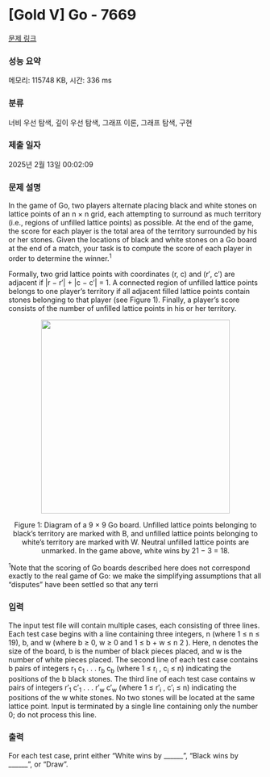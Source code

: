 # [Gold V] Go - 7669 

[문제 링크](https://www.acmicpc.net/problem/7669) 

### 성능 요약

메모리: 115748 KB, 시간: 336 ms

### 분류

너비 우선 탐색, 깊이 우선 탐색, 그래프 이론, 그래프 탐색, 구현

### 제출 일자

2025년 2월 13일 00:02:09

### 문제 설명

<p>In the game of Go, two players alternate placing black and white stones on lattice points of an n × n grid, each attempting to surround as much territory (i.e., regions of unfilled lattice points) as possible. At the end of the game, the score for each player is the total area of the territory surrounded by his or her stones. Given the locations of black and white stones on a Go board at the end of a match, your task is to compute the score of each player in order to determine the winner.<sup>1</sup></p>

<p>Formally, two grid lattice points with coordinates (r, c) and (r′, c′) are adjacent if |r − r′| + |c − c′| = 1. A connected region of unfilled lattice points belongs to one player’s territory if all adjacent filled lattice points contain stones belonging to that player (see Figure 1). Finally, a player’s score consists of the number of unfilled lattice points in his or her territory.</p>

<p style="text-align: center;"><img alt="" src="https://onlinejudgeimages.s3-ap-northeast-1.amazonaws.com/problem/7669/1.png" style="height:384px; width:374px"></p>

<p style="text-align: center;">Figure 1: Diagram of a 9 × 9 Go board. Unfilled lattice points belonging to black’s territory are marked with B, and unfilled lattice points belonging to white’s territory are marked with W. Neutral unfilled lattice points are unmarked. In the game above, white wins by 21 − 3 = 18.</p>

<p><sup>1</sup>Note that the scoring of Go boards described here does not correspond exactly to the real game of Go: we make the simplifying assumptions that all “disputes” have been settled so that any terri</p>

### 입력 

 <p>The input test file will contain multiple cases, each consisting of three lines. Each test case begins with a line containing three integers, n (where 1 ≤ n ≤ 19), b, and w (where b ≥ 0, w ≥ 0 and 1 ≤ b + w ≤ n 2 ). Here, n denotes the size of the board, b is the number of black pieces placed, and w is the number of white pieces placed. The second line of each test case contains b pairs of integers r<sub>1</sub> c<sub>1</sub> . . . r<sub>b</sub> c<sub>b</sub> (where 1 ≤ r<sub>i</sub> , c<sub>i</sub> ≤ n) indicating the positions of the b black stones. The third line of each test case contains w pairs of integers r′<sub>1</sub> c′<sub>1</sub> . . . r′<sub>w</sub> c′<sub>w</sub> (where 1 ≤ r′<sub>i</sub> , c′<sub>i</sub> ≤ n) indicating the positions of the w white stones. No two stones will be located at the same lattice point. Input is terminated by a single line containing only the number 0; do not process this line.</p>

### 출력 

 <p>For each test case, print either “White wins by ______”, “Black wins by ______”, or “Draw”.</p>

